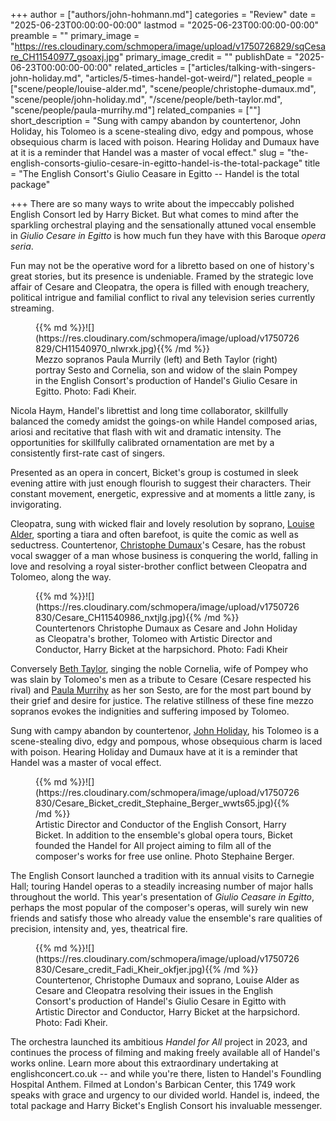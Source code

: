 +++
author = ["authors/john-hohmann.md"]
categories = "Review"
date = "2025-06-23T00:00:00-00:00"
lastmod = "2025-06-23T00:00:00-00:00"
preamble = ""
primary_image = "https://res.cloudinary.com/schmopera/image/upload/v1750726829/sqCesare_CH11540977_gsoaxj.jpg"
primary_image_credit = ""
publishDate = "2025-06-23T00:00:00-00:00"
related_articles = ["articles/talking-with-singers-john-holiday.md", "articles/5-times-handel-got-weird/"]
related_people = ["scene/people/louise-alder.md", "scene/people/christophe-dumaux.md", "scene/people/john-holiday.md", "/scene/people/beth-taylor.md", "scene/people/paula-murrihy.md"]
related_companies = [""]
short_description = "Sung with campy abandon by countertenor, John Holiday, his Tolomeo is a scene-stealing divo, edgy and pompous, whose obsequious charm is laced with poison. Hearing Holiday and Dumaux have at it is a reminder that Handel was a master of vocal effect."
slug = "the-english-consorts-giulio-cesare-in-egitto-handel-is-the-total-package"
title = "The English Consort's Giulio Ceasare in Egitto -- Handel is the total package"

+++
There are so many ways to write about the impeccably polished English Consort led by Harry Bicket. But what comes to mind after the sparkling orchestral playing and the sensationally attuned vocal ensemble in _Giulio Cesare in Egitto_ is how much fun they have with this Baroque _opera seria_.

Fun may not be the operative word for a libretto based on one of history's great stories, but its presence is undeniable. Framed by the strategic love affair of Cesare and Cleopatra, the opera is filled with enough treachery, political intrigue and familial conflict to rival any television series currently streaming.

<figure data-type="image">{{% md %}}![](https://res.cloudinary.com/schmopera/image/upload/v1750726829/CH11540970_nlwrxk.jpg){{% /md %}}
<figcaption>Mezzo sopranos Paula Murrily (left) and Beth Taylor (right) portray Sesto and Cornelia, son and widow of the slain Pompey in the English Consort's production of Handel's Giulio Cesare in Egitto. Photo: Fadi Kheir.</figcaption>
</figure>

Nicola Haym, Handel's librettist and long time collaborator, skillfully balanced the comedy amidst the goings-on while Handel composed arias, ariosi and recitative that flash with wit and dramatic intensity. The opportunities for skillfully calibrated ornamentation are met by a consistently first-rate cast of singers.

Presented as an opera in concert, Bicket's group is costumed in sleek evening attire with just enough flourish to suggest their characters. Their constant movement, energetic, expressive and at moments a little zany, is invigorating.

Cleopatra, sung with wicked flair and lovely resolution by soprano, [Louise Alder](/scene/people/louise-alder/), sporting a tiara and often barefoot, is quite the comic as well as seductress. Countertenor, [Christophe Dumaux](/scene/people/christophe-dumaux)'s Cesare, has the robust vocal swagger of a man whose business is conquering the world, falling in love and resolving a royal sister-brother conflict between Cleopatra and Tolomeo, along the way.

<figure data-type="image">{{% md %}}![](https://res.cloudinary.com/schmopera/image/upload/v1750726830/Cesare_CH11540986_nxtjlg.jpg){{% /md %}}
<figcaption>Countertenors Christophe Dumaux as Cesare and John Holiday as Cleopatra's brother, Tolomeo with Artistic Director and Conductor, Harry Bicket at the harpsichord. Photo: Fadi Kheir</figcaption>
</figure>

Conversely [Beth Taylor](/scene/people/beth-taylor/), singing the noble Cornelia, wife of Pompey who was slain by Tolomeo's men as a tribute to Cesare (Cesare respected his rival) and [Paula Murrihy](/scene/people/paula-murrihy) as her son Sesto, are for the most part bound by their grief and desire for justice. The relative stillness of these fine mezzo sopranos evokes the indignities and suffering imposed by Tolomeo.

Sung with campy abandon by countertenor, [John Holiday](/talking-with-singers-john-holiday/), his Tolomeo is a scene-stealing divo, edgy and pompous, whose obsequious charm is laced with poison. Hearing Holiday and Dumaux have at it is a reminder that Handel was a master of vocal effect.

<figure data-type="image">{{% md %}}![](https://res.cloudinary.com/schmopera/image/upload/v1750726830/Cesare_Bicket_credit_Stephaine_Berger_wwts65.jpg){{% /md %}}
<figcaption>Artistic Director and Conductor of the English Consort, Harry Bicket. In addition to the ensemble's global opera tours, Bicket founded the Handel for All project aiming to film all of the composer's works for free use online. Photo Stephaine Berger.</figcaption>
</figure>

The English Consort launched a tradition with its annual visits to Carnegie Hall; touring Handel operas to a steadily increasing number of major halls throughout the world. This year's presentation of _Giulio Ceasare in Egitto_, perhaps the most popular of the composer's operas, will surely win new friends and satisfy those who already value the ensemble's rare qualities of precision, intensity and, yes, theatrical fire.

<figure data-type="image">{{% md %}}![](https://res.cloudinary.com/schmopera/image/upload/v1750726830/Cesare_credit_Fadi_Kheir_okfjer.jpg){{% /md %}}
<figcaption>Countertenor, Christophe Dumaux and soprano, Louise Alder as Cesare and Cleopatra resolving their issues in the English Consort's production of Handel's Giulio Cesare in Egitto with Artistic Director and Conductor, Harry Bicket at the harpsichord. Photo: Fadi Kheir.</figcaption>
</figure>

The orchestra launched its ambitious _Handel for All_ project in 2023, and continues the process of filming and making freely available all of Handel's works online. Learn more about this extraordinary undertaking at englishconcert.co.uk -- and while you're there, listen to Handel's Foundling Hospital Anthem. Filmed at London's Barbican Center, this 1749 work speaks with grace and urgency to our divided world. Handel is, indeed, the total package and Harry Bicket's English Consort his invaluable messenger.